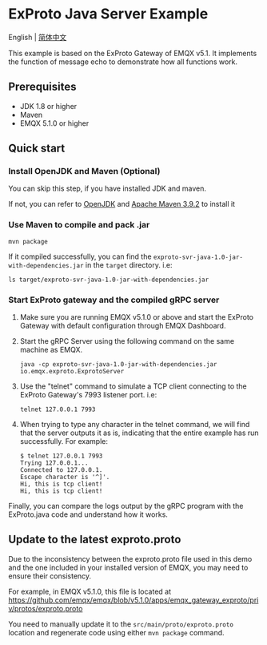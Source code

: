 # ExProto Java Server Example

English | [简体中文](README-CN.md)

This example is based on the ExProto Gateway of EMQX v5.1.
It implements the function of message echo to demonstrate how all functions work.

## Prerequisites 

- JDK 1.8 or higher
- Maven
- EMQX 5.1.0 or higher


## Quick start

### Install OpenJDK and Maven (Optional)

You can skip this step, if you have installed JDK and maven.

If not, you can refer to [OpenJDK](https://openjdk.org/) and [Apache Maven 3.9.2](https://maven.apache.org/download.cgi)
to install it

### Use Maven to compile and pack .jar

```
mvn package
```

If it compiled successfully, you can find the `exproto-svr-java-1.0-jar-with-dependencies.jar` in
the `target` directory. i.e:
```
ls target/exproto-svr-java-1.0-jar-with-dependencies.jar
```

### Start ExProto gateway and the compiled gRPC server

1. Make sure you are running EMQX v5.1.0 or above and start the ExProto Gateway with default
   configuration through EMQX Dashboard.

2. Start the gRPC Server using the following command on the same machine as EMQX.
   ```
   java -cp exproto-svr-java-1.0-jar-with-dependencies.jar io.emqx.exproto.ExprotoServer
   ```

3. Use the "telnet" command to simulate a TCP client connecting to the ExProto Gateway's 7993
   listener port. i.e:

   ```
   telnet 127.0.0.1 7993
   ```

4. When trying to type any character in the telnet command, we will find that the server outputs
   it as is, indicating that the entire example has run successfully. For example:

   ```
   $ telnet 127.0.0.1 7993
   Trying 127.0.0.1...
   Connected to 127.0.0.1.
   Escape character is '^]'.
   Hi, this is tcp client!
   Hi, this is tcp client!
   ```

Finally, you can compare the logs output by the gRPC program with the ExProto.java code
and understand how it works.


## Update to the latest exproto.proto

Due to the inconsistency between the exproto.proto file used in this demo and the one included
in your installed version of EMQX, you may need to ensure their consistency.

For example, in EMQX v5.1.0, this file is located at
https://github.com/emqx/emqx/blob/v5.1.0/apps/emqx_gateway_exproto/priv/protos/exproto.proto

You need to manually update it to the `src/main/proto/exproto.proto` location and
regenerate code using either `mvn package` command.
